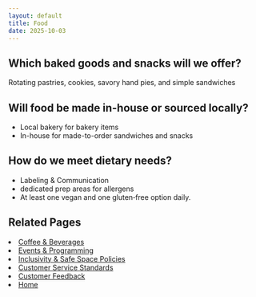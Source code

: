 ```yaml
---
layout: default
title: Food
date: 2025-10-03
---
```


## Which baked goods and snacks will we offer?
Rotating pastries, cookies, savory hand pies, and simple sandwiches

## Will food be made in-house or sourced locally?
- Local bakery for bakery items 
- In-house for made-to-order sandwiches and snacks

## How do we meet dietary needs?
- Labeling & Communication 
- dedicated prep areas for allergens
- At least one vegan and one gluten‑free option daily.

## Related Pages
<li><a href="{{ site.baseurl }}/product/drinks.html">Coffee & Beverages</a></li>
<li><a href="{{ site.baseurl }}/product/events.html">Events & Programming</a></li>
<li><a href="{{ site.baseurl }}/product/policies.html">Inclusivity & Safe Space Policies</a></li>
<li><a href="{{ site.baseurl }}/product/standards.html">Customer Service Standards</a></li>
<li><a href="{{ site.baseurl }}/product/surveys.html">Customer Feedback</a></li>
<li><a href="{{ site.baseurl }}/index.html">Home</a></li>
